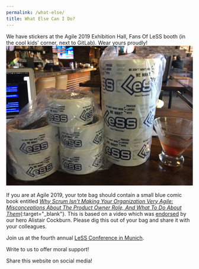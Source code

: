 ```yaml
---
permalink: /what-else/
title: What Else Can I Do?
---
```

We have stickers at the Agile 2019 Exhibition Hall, Fans Of LeSS booth
(in the cool kids' corner, next to GitLab).  Wear yours proudly!
![WE WANT LeSS stickers](../images/2000-LeSS-stickers-next-to-a-Manhattan.jpg)

If you are at Agile 2019, your tote bag should contain a small blue comic book entitled [_Why Scrum Isn't Making Your Organization Very Agile: Misconceptions About The Product Owner Role, And What To Do About Them_](https://seattlescrum.com/downloads/Why-Scrum-Isnt-Making-Your-Organization-Very-Agile-Product-Owner-Misconceptions.pdf){:target="_blank"}.  This is based on a video which was [endorsed](https://twitter.com/TotherAlistair/status/1136145401311088640) by our hero Alistair Cockburn.  Please dig this out of your bag and share it with your colleagues.

Join us at the fourth annual [LeSS Conference in Munich](https://less.works/less-conferences/2019-munich/index.html).

Write to us to offer moral support!

Share this website on social media!
